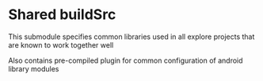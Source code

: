 # Shared buildSrc
This submodule specifies common libraries used in all explore projects that are known to work together well

Also contains pre-compiled plugin for common configuration of android library modules